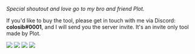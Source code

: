 *Special shoutout and love go to my bro and friend Plot.*

If you'd like to buy the tool, please get in touch with me via Discord: **colosib#0001**, and I will send you the server invite. It's an invite only tool made by Plot.

![](https://i.ibb.co/5G1RnKw/1.png)
![](https://i.ibb.co/dGTBKXX/2.png)
![](https://i.ibb.co/CBzCST0/3.png)
![](https://i.ibb.co/2qTcydX/4.png)

